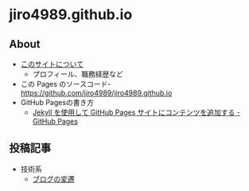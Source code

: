 # jiro4989.github.io

## About

* [このサイトについて](https://jiro4989.github.io/about)
  * プロフィール、職務経歴など
* この Pages のソースコード- <https://github.com/jiro4989/jiro4989.github.io>
* GitHub Pagesの書き方
  * [Jekyll を使用して GitHub Pages サイトにコンテンツを追加する - GitHub Pages](https://docs.github.com/ja/pages/setting-up-a-github-pages-site-with-jekyll/adding-content-to-your-github-pages-site-using-jekyll)

## 投稿記事

* 技術系
  * [ブログの変遷](https://jiro4989.github.io/2023-10-15-blog-changelog)
